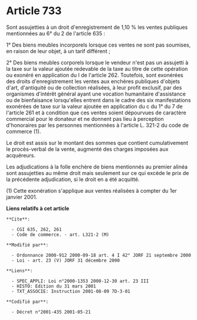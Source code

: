 # Article 733

Sont assujetties à un droit d'enregistrement de 1,10 % les ventes publiques mentionnées au 6° du 2 de l'article 635 :

1° Des biens meubles incorporels lorsque ces ventes ne sont pas soumises, en raison de leur objet, à un tarif différent ;

2° Des biens meubles corporels lorsque le vendeur n'est pas un assujetti à la taxe sur la valeur ajoutée redevable de la taxe
au titre de cette opération ou exonéré en application du I de l'article 262. Toutefois, sont exonérées des droits
d'enregistrement les ventes aux enchères publiques d'objets d'art, d'antiquité ou de collection réalisées, à leur profit
exclusif, par des organismes d'intérêt général ayant une vocation humanitaire d'assistance ou de bienfaisance lorsqu'elles
entrent dans le cadre des six manifestations exonérées de taxe sur la valeur ajoutée en application du c du 1° du 7 de
l'article 261 et à condition que ces ventes soient dépourvues de caractère commercial pour le donateur et ne donnent pas lieu
à perception d'honoraires par les personnes mentionnées à l'article L. 321-2 du code de commerce (1).

Le droit est assis sur le montant des sommes que contient cumulativement le procès-verbal de la vente, augmenté des charges
imposées aux acquéreurs.

Les adjudications à la folle enchère de biens mentionnés au premier alinéa sont assujetties au même droit mais seulement sur
ce qui excède le prix de la précédente adjudication, si le droit en a été acquitté.

(1) Cette exonération s'applique aux ventes réalisées à compter du 1er janvier 2001.

**Liens relatifs à cet article**

	**Cite**:

	  - CGI 635, 262, 261
	  - Code de commerce. - art. L321-2 (M)

	**Modifié par**:

	  - Ordonnance 2000-912 2000-09-18 art. 4 I 42° JORF 21 septembre 2000
	  - Loi - art. 23 (V) JORF 31 décembre 2000

	**Liens**:

	  - SPEC_APPLI: Loi n°2000-1353 2000-12-30 art. 23 III
	  - HISTO: Edition du 31 mars 2001
	  - TXT_ASSOCIE: Instruction 2001-08-09 7D-3-01

	**Codifié par**:

	  - Décret n°2001-435 2001-05-21
